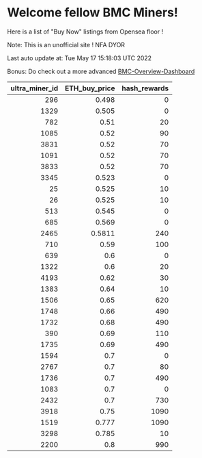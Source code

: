 # Welcome fellow BMC Miners!
Here is a list of "Buy Now" listings from Opensea floor !

Note: This is an unofficial site ! NFA DYOR

Last auto update at: Tue May 17 15:18:03 UTC 2022

Bonus: Do check out a more advanced [BMC-Overview-Dashboard](https://dune.com/defifunk/BMC-Overview-Dashboard)


|   ultra_miner_id |   ETH_buy_price |   hash_rewards |
|-----------------:|----------------:|---------------:|
|              296 |          0.498  |              0 |
|             1329 |          0.505  |              0 |
|              782 |          0.51   |             20 |
|             1085 |          0.52   |             90 |
|             3831 |          0.52   |             70 |
|             1091 |          0.52   |             70 |
|             3833 |          0.52   |             70 |
|             3345 |          0.523  |              0 |
|               25 |          0.525  |             10 |
|               26 |          0.525  |             10 |
|              513 |          0.545  |              0 |
|              685 |          0.569  |              0 |
|             2465 |          0.5811 |            240 |
|              710 |          0.59   |            100 |
|              639 |          0.6    |              0 |
|             1322 |          0.6    |             20 |
|             4193 |          0.62   |             30 |
|             1383 |          0.64   |             10 |
|             1506 |          0.65   |            620 |
|             1748 |          0.66   |            490 |
|             1732 |          0.68   |            490 |
|              390 |          0.69   |            110 |
|             1735 |          0.69   |            490 |
|             1594 |          0.7    |              0 |
|             2767 |          0.7    |             80 |
|             1736 |          0.7    |            490 |
|             1083 |          0.7    |              0 |
|             2432 |          0.7    |            730 |
|             3918 |          0.75   |           1090 |
|             1519 |          0.777  |           1090 |
|             3298 |          0.785  |             10 |
|             2200 |          0.8    |            990 |